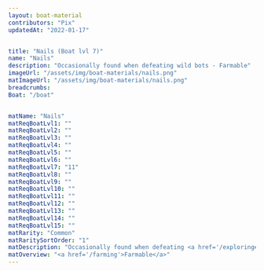 ```yaml
---
layout: boat-material
contributors: "Pix"
updatedAt: "2022-01-17"


title: "Nails (Boat lvl 7)"
name: "Nails"
description: "Occasionally found when defeating wild bots - Farmable"
imageUrl: "/assets/img/boat-materials/nails.png"
matImageUrl: "/assets/img/boat-materials/nails.png"
breadcrumbs:
Boat: "/boat"


matName: "Nails"
matReqBoatLvl1: ""
matReqBoatLvl2: ""
matReqBoatLvl3: ""
matReqBoatLvl4: ""
matReqBoatLvl5: ""
matReqBoatLvl6: ""
matReqBoatLvl7: "11"
matReqBoatLvl8: ""
matReqBoatLvl9: ""
matReqBoatLvl10: ""
matReqBoatLvl11: ""
matReqBoatLvl12: ""
matReqBoatLvl13: ""
matReqBoatLvl14: ""
matReqBoatLvl15: ""
matRarity: "Common"
matRaritySortOrder: "1"
matDescription: "Occasionally found when defeating <a href='/exploring#wild-bots'>Wild Bots</a>"
matOverview: "<a href='/farming'>Farmable</a>"
---
```




